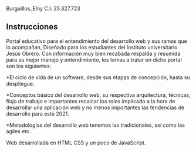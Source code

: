 Burguillos_Elny C.l: 25.327.723

## Instrucciones

Portal educativo para el entendimiento del desarrollo web y sus ramas que lo acompañan, Diseñado para los estudiantes del Instituto universitario Jesús Obrero. Con información muy bien recabada respalda y resumida para su mejor manejo y entendimiento, los temas a tratar en dicho portal son los siguientes:

*El ciclo de vida de un software, desde sus etapas de concepción, hasta su despliegue.

*Conceptos básico del desarrollo web, su respectiva arquitectura, técnicas, flujo de trabajo e importantes recalcar los roles implicado a la hora de desarrollar una aplicación web y no menos importantes las tendencias de desarrollo para este 2021.

*Metodologías del desarrollo web tenemos las tradicionales, así como las agiles etc.

Web desarrollada en HTML CSS y un poco de JavaScript.
